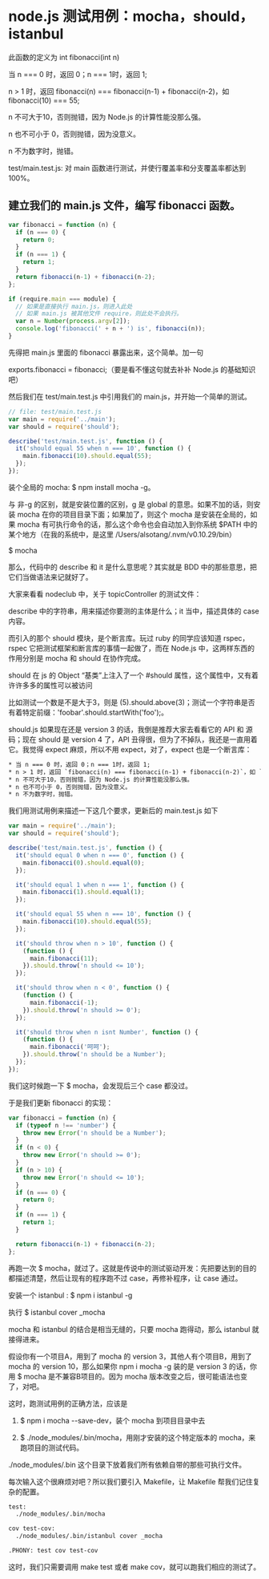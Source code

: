 # node.js 测试用例：mocha，should，istanbul

此函数的定义为 int fibonacci(int n)

当 n === 0 时，返回 0；n === 1时，返回 1;

n > 1 时，返回 fibonacci(n) === fibonacci(n-1) + fibonacci(n-2)，如 fibonacci(10) === 55;

n 不可大于10，否则抛错，因为 Node.js 的计算性能没那么强。

n 也不可小于 0，否则抛错，因为没意义。

n 不为数字时，抛错。

test/main.test.js: 对 main 函数进行测试，并使行覆盖率和分支覆盖率都达到 100%。

## 建立我们的 main.js 文件，编写 fibonacci 函数。

```js
var fibonacci = function (n) {
  if (n === 0) {
    return 0;
  }
  if (n === 1) {
    return 1;
  }
  return fibonacci(n-1) + fibonacci(n-2);
};

if (require.main === module) {
  // 如果是直接执行 main.js，则进入此处
  // 如果 main.js 被其他文件 require，则此处不会执行。
  var n = Number(process.argv[2]);
  console.log('fibonacci(' + n + ') is', fibonacci(n));
}
```

先得把 main.js 里面的 fibonacci 暴露出来，这个简单。加一句

exports.fibonacci = fibonacci;（要是看不懂这句就去补补 Node.js 的基础知识吧）

然后我们在 test/main.test.js 中引用我们的 main.js，并开始一个简单的测试。

```js
// file: test/main.test.js
var main = require('../main');
var should = require('should');

describe('test/main.test.js', function () {
  it('should equal 55 when n === 10', function () {
    main.fibonacci(10).should.equal(55);
  });
});
```

装个全局的 mocha: $ npm install mocha -g。

 与 非-g 的区别，就是安装位置的区别，g 是 global 的意思。如果不加的话，则安装 mocha 在你的项目目录下面；如果加了，则这个 mocha 是安装在全局的，如果 mocha 有可执行命令的话，那么这个命令也会自动加入到你系统 $PATH 中的某个地方（在我的系统中，是这里 /Users/alsotang/.nvm/v0.10.29/bin）

$ mocha

那么，代码中的 describe 和 it 是什么意思呢？其实就是 BDD 中的那些意思，把它们当做语法来记就好了。

大家来看看 nodeclub 中，关于 topicController 的测试文件：

describe 中的字符串，用来描述你要测的主体是什么；it 当中，描述具体的 case 内容。

而引入的那个 should 模块，是个断言库。玩过 ruby 的同学应该知道 rspec，rspec 它把测试框架和断言库的事情一起做了，而在 Node.js 中，这两样东西的作用分别是 mocha 和 should 在协作完成。

should 在 js 的 Object “基类”上注入了一个 #should 属性，这个属性中，又有着许许多多的属性可以被访问

比如测试一个数是不是大于3，则是 (5).should.above(3)；测试一个字符串是否有着特定前缀：'foobar'.should.startWith('foo');。

should.js 如果现在还是 version 3 的话，我倒是推荐大家去看看它的 API 和 源码；现在 should 是 version 4 了，API 丑得很，但为了不掉队，我还是一直用着它。我觉得 expect 麻烦，所以不用 expect，对了，expect 也是一个断言库：

```txt
* 当 n === 0 时，返回 0；n === 1时，返回 1;
* n > 1 时，返回 `fibonacci(n) === fibonacci(n-1) + fibonacci(n-2)`，如 `fibonacci(10) === 55`;
* n 不可大于10，否则抛错，因为 Node.js 的计算性能没那么强。
* n 也不可小于 0，否则抛错，因为没意义。
* n 不为数字时，抛错。
```

我们用测试用例来描述一下这几个要求，更新后的 main.test.js 如下

```js
var main = require('../main');
var should = require('should');

describe('test/main.test.js', function () {
  it('should equal 0 when n === 0', function () {
    main.fibonacci(0).should.equal(0);
  });

  it('should equal 1 when n === 1', function () {
    main.fibonacci(1).should.equal(1);
  });

  it('should equal 55 when n === 10', function () {
    main.fibonacci(10).should.equal(55);
  });

  it('should throw when n > 10', function () {
    (function () {
      main.fibonacci(11);
    }).should.throw('n should <= 10');
  });

  it('should throw when n < 0', function () {
    (function () {
      main.fibonacci(-1);
    }).should.throw('n should >= 0');
  });

  it('should throw when n isnt Number', function () {
    (function () {
      main.fibonacci('呵呵');
    }).should.throw('n should be a Number');
  });
});
```

我们这时候跑一下 $ mocha，会发现后三个 case 都没过。

于是我们更新 fibonacci 的实现：

```js
var fibonacci = function (n) {
  if (typeof n !== 'number') {
    throw new Error('n should be a Number');
  }
  if (n < 0) {
    throw new Error('n should >= 0');
  }
  if (n > 10) {
    throw new Error('n should <= 10');
  }
  if (n === 0) {
    return 0;
  }
  if (n === 1) {
    return 1;
  }

  return fibonacci(n-1) + fibonacci(n-2);
};
```

再跑一次 $ mocha，就过了。这就是传说中的测试驱动开发：先把要达到的目的都描述清楚，然后让现有的程序跑不过 case，再修补程序，让 case 通过。

安装一个 istanbul : $ npm i istanbul -g

执行 $ istanbul cover _mocha

mocha 和 istanbul 的结合是相当无缝的，只要 mocha 跑得动，那么 istanbul 就接得进来。

假设你有一个项目A，用到了 mocha 的 version 3，其他人有个项目B，用到了 mocha 的 version 10，那么如果你 npm i mocha -g 装的是 version 3 的话，你用 $ mocha 是不兼容B项目的。因为 mocha 版本改变之后，很可能语法也变了，对吧。

这时，跑测试用例的正确方法，应该是

1. $ npm i mocha --save-dev，装个 mocha 到项目目录中去

2. $ ./node_modules/.bin/mocha，用刚才安装的这个特定版本的 mocha，来跑项目的测试代码。

./node_modules/.bin 这个目录下放着我们所有依赖自带的那些可执行文件。

每次输入这个很麻烦对吧？所以我们要引入 Makefile，让 Makefile 帮我们记住复杂的配置。

```bash
test:
  ./node_modules/.bin/mocha

cov test-cov:
  ./node_modules/.bin/istanbul cover _mocha

.PHONY: test cov test-cov
```

这时，我们只需要调用 make test 或者 make cov，就可以跑我们相应的测试了。
